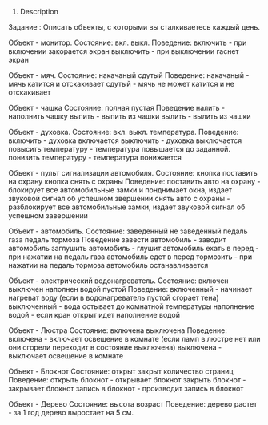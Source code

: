 1. Description

Задание : Описать объекты, с которыми вы сталкиваетесь каждый день.

Объект - монитор.
    Состояние:
        вкл. выкл.
    Поведение:
        включить - при включении закорается экран
        выключить - при выключении гаснет экран

Объект - мяч.
    Состояние:
        накачаный
        сдутый
    Поведение:
        накачаный - мячь катится и отскакивает
        сдутый - мячь не может катится и не отскакивает

Объект - чашка
    Состояние:
        полная
        пустая
    Поведение
        налить - наполнить чашку
        выпить - выпить из чашки
        вылить - вылить из чашки

Объект - духовка.
    Состояние:
        вкл. выкл.
        температура.
    Поведение:
        включить - духовка включается
        выключить - духовка выключается
        повысить температуру - температура повышается до заданной.
        понизить температуру - температура понижается

Объект - пульт сигнализации автомобиля.
    Состояние:
        кнопка поставить на охрану
        кнопка снять с охраны
    Поведение:
        поставить авто на охрану - блокирует все автомобильные замки и понднимает окна, издает звуковой сигнал об успешном звершении
        снять авто с охраны - разблокирует все автомобильные замки, издает звуковой сигнал об успешном завершении

Объект - автомобиль.
    Состояние:
        заведенный
        не заведенный
        педаль газа
        педаль тормоза
    Поведение
        завести автомобиль - заводит автомобиль
        заглушить автомобиль - глушит автомобиль
        ехать в перед - при нажатии на педаль газа автомобиль едет в перед
        тормозить - при нажатии на педаль тормоза автомобиль останавливается

Объект - электрический водонагреватель.
    Состояние:
        включен
        выключен
        наполнен водой
        пустой
    Поведение:
        включенный - начинает нагреват воду (если в водонагреватель пустой  сгорает тена)
        выключенный - вода остывает до комнатной температуры
        наполнение водой - если кран открыт идет наполнение водой

Объект - Люстра
    Состояние:
        включена
        выключена
    Поведение:
        включена - включает освещение в комнате (если ламп в люстре нет или они сгорели переходит в состояние выключена)
        выключена - выключает освещение в комнате

Объект - Блокнот
    Состояние:
        открыт
        закрыт
        количество страниц
    Поведение:
        открыть блокнот - открывает блокнот
        закрыть блокнот - закрывает блокнот
        запись в блокнот - производит запись в блокнот


Объект - Дерево
    Состояние:
        высота
        возраст
    Поведение:
        дерево растет - за 1 год дерево выростает на 5 см.


